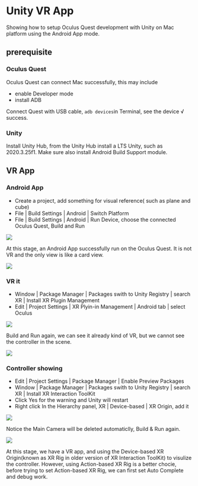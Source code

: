 # Unity VR App

Showing how to setup Oculus Quest development with Unity on Mac platform using the Android App mode.

## prerequisite

### Oculus Quest

Oculus Quest can connect Mac successfully, this may include 

- enable Developer mode
- install ADB

Connect Quest with USB cable, `adb devices`in Terminal, see the device √ success.


### Unity 

Install Unity Hub, from the Unity Hub install a LTS Unity, such as 2020.3.25f1. Make sure also install Android Build Support module.


## VR App

### Android App

- Create a project, add something for visual reference( such as plane and cube)
- File | Build Settings | Android | Switch Platform
- File | Build Settings | Android | Run Device, choose the connected Oculus Quest, Build and Run

![](images/build_settings.png)

At this stage, an Android App successfully run on the Oculus Quest. It is not VR and the only view is like a card view.

![](images/Android_app.jpg)


###  VR it

- Window | Package Manager | Packages swith to Unity Registry | search XR | Install XR Plugin Management
- Edit | Project Settings | XR Plyin-in Management | Android tab | select Oculus

![](images/xr_plugin_management.png)

Build and Run again, we can see it already kind of VR, but we cannot see the controller in the scene.

![](images/VR_app_without_input.jpg)


### Controller showing 

- Edit | Project Settings | Package Manager | Enable Preview Packages
- Window | Package Manager | Packages swith to Unity Registry | search XR | Install XR Interaction ToolKit
- Click Yes for the warning and Unity will restart
- Right click In the Hierarchy panel, XR | Device-based | XR Origin, add it

![](images/Device_based_XR_Rig.png)

Notice the Main Camera will be deleted automaticlly, Build & Run again.

![](images/VR_app_controller_showing.jpg)


At this stage, we have a VR app, and using the Device-based XR Origin(known as XR Rig in older version of XR Interaction ToolKit) to visulize the controller. However, using Action-based XR Rig is a better chocie, before trying to set Action-based XR Rig, we can first set Auto Complete and debug work.

